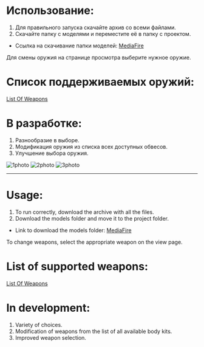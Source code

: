 # Использование:
1. Для правильного запуска скачайте архив со всеми файлами.
2. Скачайте папку с моделями и переместите её в папку с проектом.

- Ссылка на скачивание папки моделей: [MediaFire](https://www.mediafire.com/folder/t7y0jrauyyyrk/models)

Для смены оружия на странице просмотра выберите нужное оружие.

# Список поддерживаемых оружий:
[List Of Weapons](https://www.mediafire.com/folder/t7y0jrauyyyrk/models)
# В разработке:
1. Разнообразие в выборе.
2. Модификация оружия из списка всех доступных обвесов.
3. Улучшение выбора оружия.

![1photo](https://github.com/user-attachments/assets/ed305f77-2c2b-408d-88b4-08c24d8f40f3)
![2photo](https://github.com/user-attachments/assets/2686aee0-dd76-4ed8-8ffc-3ed534e008cf)
![3photo](https://github.com/user-attachments/assets/5f6395bf-b72e-4b12-8506-f2989e9a45bb)

___

# Usage:
1. To run correctly, download the archive with all the files.
2. Download the models folder and move it to the project folder.

- Link to download the models folder: [MediaFire](https://www.mediafire.com/folder/t7y0jrauyyyrk/models)

To change weapons, select the appropriate weapon on the view page.

# List of supported weapons:
[List Of Weapons](https://github.com/reoireopit/Stalcraft-3D-Models-Viewer/blob/main/list%20of%20weapons)
# In development:
1. Variety of choices.
2. Modification of weapons from the list of all available body kits.
3. Improved weapon selection.

